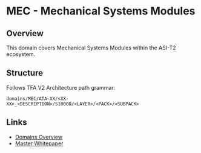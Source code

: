 # MEC - Mechanical Systems Modules

## Overview

This domain covers Mechanical Systems Modules within the ASI-T2 ecosystem.

## Structure

Follows TFA V2 Architecture path grammar:
```
domains/MEC/ATA-XX/<XX-XX>_<DESCRIPTION>/S1000D/<LAYER>/<PACK>/<SUBPACK>
```

## Links

- [Domains Overview](../README.md)
- [Master Whitepaper](../../README.md)
